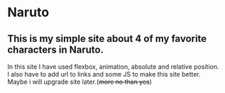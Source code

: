 # Naruto  
## This is my simple site about 4 of my favorite characters in Naruto.
In this site I have used flexbox, animation, absolute and relative position.  
I also have to add url to links and some JS to make this site better.  
Maybe i will upgrade site later.(~~more no than yes~~)  
